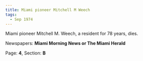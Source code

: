 ```yaml
---  
title: Miami pioneer Mitchell M Weech  
tags:  
  - Sep 1974  
---  
```

  
Miami pioneer Mitchell M. Weech, a resident for 78 years, dies.  
  
Newspapers: **Miami Morning News or The Miami Herald**  
  
Page: **4**, Section: **B** 
